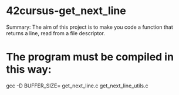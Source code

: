 # 42cursus-get_next_line

Summary: The aim of this project is to make you code a function that returns a line,
read from a file descriptor.

# The program must be compiled in this way:
gcc  -D BUFFER_SIZE=<size> get_next_line.c get_next_line_utils.c
